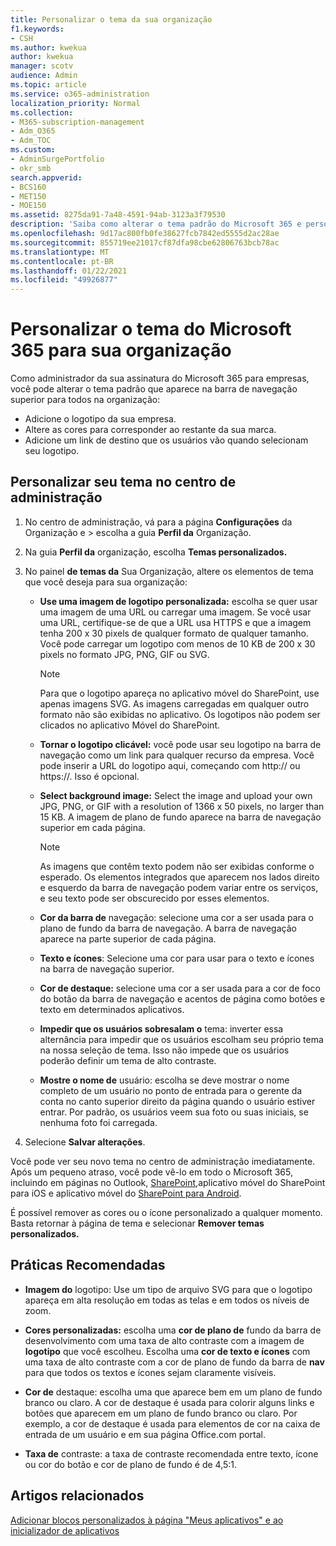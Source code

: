 ```yaml
---
title: Personalizar o tema da sua organização
f1.keywords:
- CSH
ms.author: kwekua
author: kwekua
manager: scotv
audience: Admin
ms.topic: article
ms.service: o365-administration
localization_priority: Normal
ms.collection:
- M365-subscription-management
- Adm_O365
- Adm_TOC
ms.custom:
- AdminSurgePortfolio
- okr_smb
search.appverid:
- BCS160
- MET150
- MOE150
ms.assetid: 8275da91-7a48-4591-94ab-3123a3f79530
description: 'Saiba como alterar o tema padrão do Microsoft 365 e personalizá-lo para corresponder ao logotipo ou cor da sua empresa. '
ms.openlocfilehash: 9d17ac800fb0fe38627fcb7842ed5555d2ac28ae
ms.sourcegitcommit: 855719ee21017cf87dfa98cbe62806763bcb78ac
ms.translationtype: MT
ms.contentlocale: pt-BR
ms.lasthandoff: 01/22/2021
ms.locfileid: "49926877"
---
```

# <a name="customize-the-microsoft-365-theme-for-your-organization"></a>Personalizar o tema do Microsoft 365 para sua organização

Como administrador da sua assinatura do Microsoft 365 para empresas, você pode alterar o tema padrão que aparece na barra de navegação superior para todos na organização:

- Adicione o logotipo da sua empresa.
- Altere as cores para corresponder ao restante da sua marca.
- Adicione um link de destino que os usuários vão quando selecionam seu logotipo.
  
## <a name="customize-your-theme-in-the-admin-center"></a>Personalizar seu tema no centro de administração

1. No centro de administração, vá para a página **Configurações** da Organização e \>  escolha a guia **Perfil da** Organização.

2. Na guia **Perfil da** organização, escolha **Temas personalizados.**

3. No painel **de temas da** Sua Organização, altere os elementos de tema que você deseja para sua organização:

    - **Use uma imagem de logotipo personalizada:** escolha se quer usar uma imagem de uma URL ou carregar uma imagem. Se você usar uma URL, certifique-se de que a URL usa HTTPS e que a imagem tenha 200 x 30 pixels de qualquer formato de qualquer tamanho. Você pode carregar um logotipo com menos de 10 KB de 200 x 30 pixels no formato JPG, PNG, GIF ou SVG.

      > [!NOTE]
      > Para que o logotipo apareça no aplicativo móvel do SharePoint, use apenas imagens SVG. As imagens carregadas em qualquer outro formato não são exibidas no aplicativo. Os logotipos não podem ser clicados no aplicativo Móvel do SharePoint.

    - **Tornar o logotipo clicável:** você pode usar seu logotipo na barra de navegação como um link para qualquer recurso da empresa. Você pode inserir a URL do logotipo aqui, começando com http:// ou https://. Isso é opcional.

    - **Select background image:** Select the image and upload your own JPG, PNG, or GIF with a resolution of 1366 x 50 pixels, no larger than 15 KB. A imagem de plano de fundo aparece na barra de navegação superior em cada página.

      > [!NOTE]
      > As imagens que contêm texto podem não ser exibidas conforme o esperado. Os elementos integrados que aparecem nos lados direito e esquerdo da barra de navegação podem variar entre os serviços, e seu texto pode ser obscurecido por esses elementos.

    - **Cor da barra de** navegação: selecione uma cor a ser usada para o plano de fundo da barra de navegação. A barra de navegação aparece na parte superior de cada página.

    - **Texto e ícones**: Selecione uma cor para usar para o texto e ícones na barra de navegação superior.

    - **Cor de destaque:** selecione uma cor a ser usada para a cor de foco do botão da barra de navegação e acentos de página como botões e texto em determinados aplicativos.

    - **Impedir que os usuários sobresalam o** tema: inverter essa alternância para impedir que os usuários escolham seu próprio tema na nossa seleção de tema. Isso não impede que os usuários poderão definir um tema de alto contraste.

    - **Mostre o nome de** usuário: escolha se deve mostrar o nome completo de um usuário no ponto de entrada para o gerente da conta no canto superior direito da página quando o usuário estiver entrar. Por padrão, os usuários veem sua foto ou suas iniciais, se nenhuma foto foi carregada.

4. Selecione **Salvar alterações**.

Você pode ver seu novo tema no centro de administração imediatamente. Após um pequeno atraso, você pode vê-lo em todo o Microsoft 365, incluindo em páginas no Outlook, [SharePoint,](https://support.microsoft.com/office/339402ce-16bb-4c97-9475-0c5375ccef7a)aplicativo móvel do SharePoint para iOS e aplicativo móvel do [SharePoint para Android](https://support.microsoft.com/office/d875654b-fb0a-4dbe-a17a-a676cf936284).

É possível remover as cores ou o ícone personalizado a qualquer momento. Basta retornar à página de tema e selecionar **Remover temas personalizados.**
  
## <a name="best-practices"></a>Práticas Recomendadas

- **Imagem do** logotipo: Use um tipo de arquivo SVG para que o logotipo apareça em alta resolução em todas as telas e em todos os níveis de zoom.

- **Cores personalizadas:** escolha uma **cor de plano de** fundo da barra de desenvolvimento com uma taxa de alto contraste com a imagem de **logotipo** que você escolheu. Escolha uma **cor de texto e ícones** com uma taxa de alto contraste com a cor de plano de fundo da barra de **nav** para que todos os textos e ícones sejam claramente visíveis.

- **Cor de** destaque: escolha uma que aparece bem em um plano de fundo branco ou claro. A cor de destaque é usada para colorir alguns links e botões que aparecem em um plano de fundo branco ou claro. Por exemplo, a cor de destaque é usada para elementos de cor na caixa de entrada de um usuário e em sua página Office.com portal.
  
- **Taxa de** contraste: a taxa de contraste recomendada entre texto, ícone ou cor do botão e cor de plano de fundo é de 4,5:1.
  
## <a name="related-articles"></a>Artigos relacionados

[Adicionar blocos personalizados à página "Meus aplicativos" e ao inicializador de aplicativos](../manage/customize-the-app-launcher.md)